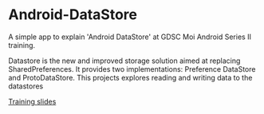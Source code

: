 # Android-DataStore

A simple app to explain 'Android DataStore' at GDSC Moi Android Series II training.

Datastore is the new and improved storage solution aimed at replacing SharedPreferences.
It provides two implementations: Preference DataStore and ProtoDataStore. This projects explores
reading and writing data to the datastores

[Training slides](https://speakerdeck.com/bkinya/android-datastore)
